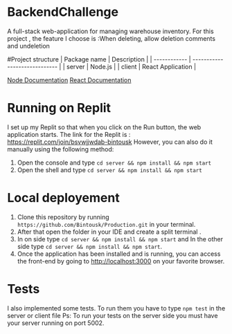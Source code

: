 # BackendChallenge

A full-stack web-application for managing warehouse inventory.
For this project , the feature I choose is :When deleting, allow deletion comments and undeletion

#Project structure
| Package name | Description                   |
| ------------ | ----------------------------- |
| server       | Node.js                       |
| client       | React Application             |

[Node Documentation](https://nodejs.org/en/)
[React Documentation](https://reactjs.org)

# Running on Replit
I set up my Replit so that when you click on the Run button, the web application starts.
The link for the Replit is : https://replit.com/join/bsvwjjwdab-bintousk
However, you can also do it manually using the following method:
1) Open the console and type ```cd server && npm install && npm start```
2) Open the shell and type ```cd server && npm install && npm start```


# Local deployement
1) Clone this repository by running ```https://github.com/Bintousk/Production.git``` in your terminal.
2) After that open the folder in your IDE and create a split terminal .
3) In on side type ```cd server && npm install && npm start``` and In the other side type ```cd server && npm install && npm start```.
4) Once the application has been installed and is running, you can access the front-end by going to <http://localhost:3000> on your favorite browser.

# Tests
I also implemented some tests.
To run them you have to type ```npm test``` in the server or client file
Ps: To run your tests on the server side you must have your server running on port 5002.
